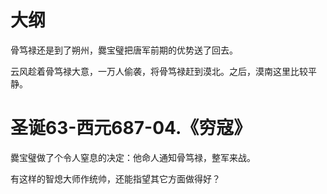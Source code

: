 # 大纲

骨笃禄还是到了朔州，爨宝璧把唐军前期的优势送了回去。

云风趁着骨笃禄大意，一万人偷袭，将骨笃禄赶到漠北。之后，漠南这里比较平静。

# 圣诞63-西元687-04.《穷寇》

爨宝璧做了个令人窒息的决定：他命人通知骨笃禄，整军来战。

有这样的智熄大师作统帅，还能指望其它方面做得好？

